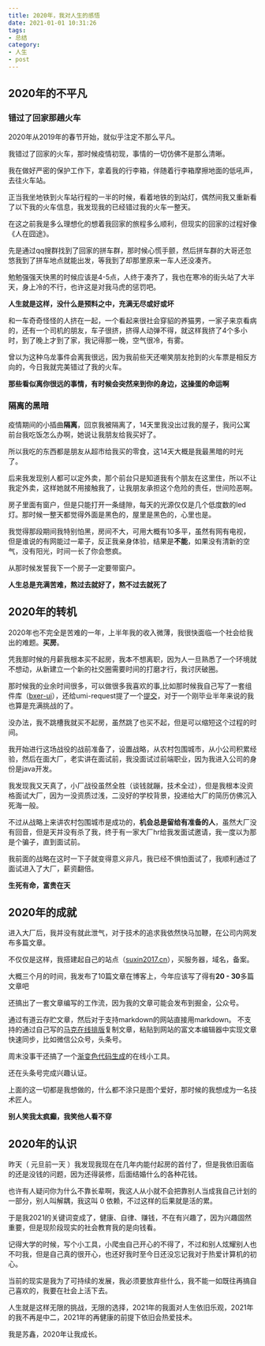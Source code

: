 ```yaml
---
title: 2020年，我对人生的感悟
date: 2021-01-01 10:31:26
tags:
- 总结
category:
- 人生
- post
---
```

## 2020年的不平凡

### 错过了回家那趟火车

2020年从2019年的春节开始，就似乎注定不那么平凡。

我错过了回家的火车，那时候疫情初现，事情的一切仿佛不是那么清晰。

我在做好严密的保护工作下，拿着我的行李箱，伴随着行李箱摩擦地面的低吼声，去往火车站。

正当我坐地铁到火车站行程的一半的时候，看着地铁的到站灯，偶然间我又重新看了以下我的火车信息，我发现我的已经错过我的火车一整天。

在这之前我是多么理想化的想着我回家的旅程多么顺利，但现实的回家的过程好像《人在囧途》。

先是通过qq搜群找到了回家的拼车群，那时候心慌手颤，然后拼车群的大哥还忽悠我到了拼车地点就能出发，等我到了却那里原来一车人还没凑齐。

勉勉强强天快黑的时候应该是4-5点，人终于凑齐了，我也在寒冷的街头站了大半天，身上冷的不行，也许这是对我马虎的惩罚吧。

**人生就是这样，没什么是预料之中，充满无尽或好或坏**

和一车奇奇怪怪的人挤在一起，一个看起来很社会穿貂的养猫男，一家子来京看病的，还有一个司机的朋友，车子很挤，挤得人动弹不得，就这样我挤了4个多小时，到了晚上才到了家，我记得那一晚，空气很冷，有雾。

曾以为这种乌龙事件会离我很远，因为我前些天还嘲笑朋友抢到的火车票是相反方向的，今日我就完美错过了我的火车。

**那些看似离你很远的事情，有时候会突然来到你的身边，这操蛋的命运啊**

### 隔离的黑暗

疫情期间的小插曲**隔离**，回京我被隔离了，14天里我没出过我的屋子，我问公寓前台我吃饭怎么办啊，她说让我朋友给我买好了。

所以我吃的东西都是朋友从超市给我买的零食，这14天大概是我最黑暗的时光了。

后来我发现别人都可以定外卖，那个前台只是知道我有个朋友在这里住，所以不让我定外卖，这样她就不用接触我了，让我朋友承担这个危险的责任，世间险恶啊。

房子里面有窗户，但是只能打开一条缝隙，每天的光源仅仅是几个低度数的led灯。那时候一整天都觉得外面是黑色的，屋里是黑色的，心里也是。

我觉得那段期间我特别怕黑，房间不大，可用大概有10多平，虽然有网有电视，但是谁说的有网能过一辈子，反正我亲身体验，结果是**不能**，如果没有清新的空气，没有阳光，时间一长了你会憋疯。

从那时候发誓我下一个房子一定要带窗户。

**人生总是充满苦难，熬过去就好了，熬不过去就死了**

## 2020年的转机

2020年也不完全是苦难的一年，上半年我的收入微薄，我很快面临一个社会给我出的难题。**买房**。

凭我那时候的月薪我根本买不起房，我本不想离职，因为人一旦熟悉了一个环境就不想动，从新建立一个新的社交圈需要时间的打磨才行，我讨厌破圈。

那时候我的业余时间很多，可以做很多我喜欢的事,比如那时候我自己写了一套组件库（[bxer-ui](https://suxin2017.github.io/bxer-ui/)），还给umi-request提了一个[提交](https://github.com/umijs/umi-request/pull/90)，对于一个刚毕业半年来说的我也算是充满挑战的了。

没办法，我不跳槽我就买不起房，虽然跳了也买不起，但是可以缩短这个过程的时间。

我开始进行这场战役的战前准备了，设置战略，从农村包围城市，从小公司积累经验，然后在面大厂，老实讲在面试前，我没面试过前端职业，因为我进入公司的身份是java开发。

我发现我又天真了，小厂战役虽然全胜（谈钱就蹦，技术全过），但是我根本没资格面试大厂，因为一没资质过浅，二没好的学校背景，投递给大厂的简历仿佛沉入死海一般。

不过从战略上来讲农村包围城市是成功的，**机会总是留给有准备的人**，虽然大厂没有回音，但是天并没有杀了我，终于有一家大厂hr给我发面试邀请，我一度以为那是个骗子，直到面试前。

我前面的战略在这时一下子就变得意义非凡，我已经不惧怕面试了，我顺利通过了面试进入了大厂，薪资翻倍。

**生死有命，富贵在天**

## 2020年的成就

进入大厂后，我并没有就此泄气，对于技术的追求我依然快马加鞭，在公司内网发布多篇文章。

不仅仅是这样，我搭建起自己的站点（[suxin2017.cn](https://www.suxin2017.cn)），买服务器，域名，备案。

大概三个月的时间，我发布了10篇文章在博客上，今年应该写了得有**20 - 30**多篇文章吧

还搞出了一套文章编写的工作流，因为我的文章可能会发布到掘金，公众号。

通过有道云存贮文章，然后对于支持markdown的网站直接用markdown。 不支持的通过自己写的[马克在线排版](https://suxin2017.github.io/markdown-website/com/)复制文章，粘贴到网站的富文本编辑器中实现文章快速同步，比如微信公众号，头条号。

周末没事干还搞了一个[渐变色代码生成](https://suxin2017.github.io/gradient-online/)的在线小工具。

还在头条号完成兴趣认证。

上面的这一切都是我想做的，什么都不涂只是图个爱好，那时候的我想成为一名技术匠人。

**别人笑我太疯癫，我笑他人看不穿**

## 2020年的认识

昨天（ 元旦前一天 ）我发现我现在在几年内能付起房的首付了，但是我依旧面临的还是没钱的问题，因为还得装修，后面结婚什么的各种花钱。

也许有人疑问你为什么不靠长辈啊，我这人从小就不会把靠别人当成我自己计划的一部分，别人叫解耦，我这叫 0 依赖，不过这样的后果就是活的累。

于是我2021的关键词变成了，健康、自律、赚钱，不在有兴趣了，因为兴趣固然重要，但是现阶段现实的社会教育我的是向钱看。

记得大学的时候，写个小工具，小爬虫自己开心的不得了，不过和别人炫耀别人也不叼我，但是自己真的很开心，也还好我时至今日还没忘记我对于热爱计算机的初心。

当前的现实是我为了可持续的发展，我必须要放弃些什么，我不能一如既往再搞自己喜欢的，我要在社会上活下去。

人生就是这样无限的挑战，无限的选择，2021年的我面对人生依旧乐观，2021年的我不再是中二，2021年的再健康的前提下依旧会热爱技术。

我是苏鑫，2020年让我成长。